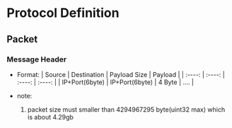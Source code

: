 # Protocol Definition

## Packet

### Message Header

* Format:
    |      Source      |    Destination   |  Payload Size  |  Payload |
    |      :----:      |      :----:      |     :----:     |  :----:  |
    |  IP+Port(6byte)  |  IP+Port(6byte)  |     4 Byte     |   ....   |

* note:
    1. packet size must smaller than 4294967295 byte(uint32 max) which is about 4.29gb
